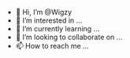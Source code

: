 - 👋 Hi, I’m @Wigzy
- 👀 I’m interested in ...
- 🌱 I’m currently learning ...
- 💞️ I’m looking to collaborate on ...
- 📫 How to reach me ...

<!---
Wigzy/Wigzy is a ✨ special ✨ repository because its `README.md` (this file) appears on your GitHub profile.
You can click the Preview link to take a look at your changes.
--->
